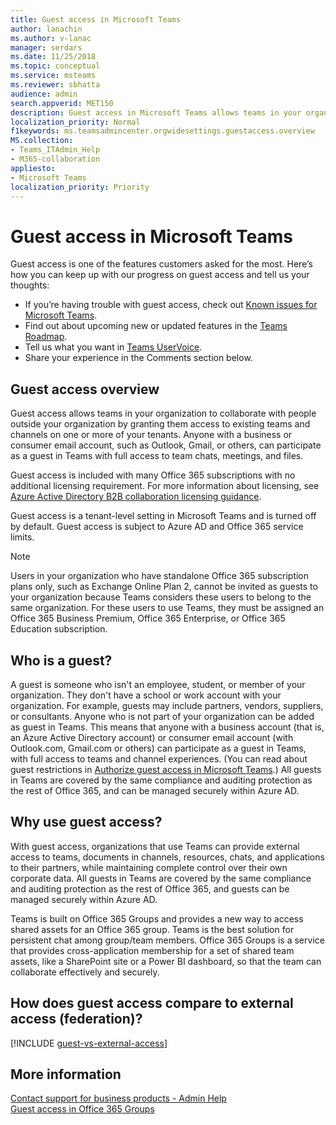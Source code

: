 ```yaml
---
title: Guest access in Microsoft Teams
author: lanachin
ms.author: v-lanac
manager: serdars
ms.date: 11/25/2018
ms.topic: conceptual
ms.service: msteams
ms.reviewer: sbhatta
audience: admin
search.appverid: MET150
description: Guest access in Microsoft Teams allows teams in your organization to collaborate with people outside your organization by granting them access to teams and channels.
localization_priority: Normal
f1keywords: ms.teamsadmincenter.orgwidesettings.guestaccess.overview
MS.collection: 
- Teams_ITAdmin_Help
- M365-collaboration
appliesto: 
- Microsoft Teams
localization_priority: Priority
---
```


Guest access in Microsoft Teams
======================================

Guest access is one of the features customers asked for the most. Here’s how you can keep up with our progress on guest access and tell us your thoughts:

- If you’re having trouble with guest access, check out [Known issues for Microsoft Teams](Known-issues.md).
- Find out about upcoming new or updated features in the [Teams Roadmap](https://aka.ms/teamsroadmap).
- Tell us what you want in  [Teams UserVoice](https://aka.ms/TeamsUserVoice).
- Share your experience in the Comments section below.

## Guest access overview

Guest access allows teams in your organization to collaborate with people outside your organization by granting them access to existing teams and channels on one or more of your tenants. Anyone with a business or consumer email account, such as Outlook, Gmail, or others, can participate as a guest in Teams with full access to team chats, meetings, and files.

Guest access is included with many Office 365 subscriptions with no additional licensing requirement. For more information about licensing, see [Azure Active Directory B2B collaboration licensing guidance](https://docs.microsoft.com/azure/active-directory/b2b/licensing-guidance).

Guest access is a tenant-level setting in Microsoft Teams and is turned off by default. Guest access is subject to Azure AD and Office 365 service limits.

> [!NOTE]
> Users in your organization who have standalone Office 365 subscription plans only, such as Exchange Online Plan 2, cannot be invited as guests to your organization because Teams considers these users to belong to the same organization. For these users to use Teams, they must be assigned an Office 365 Business Premium, Office 365 Enterprise, or Office 365 Education subscription. 

## Who is a guest?

A guest is someone who isn't an employee, student, or member of your organization. They don't have a school or work account with your organization. For example, guests may include partners, vendors, suppliers, or consultants. Anyone who is not part of your organization can be added as guest in Teams. This means that anyone with a business account (that is, an Azure Active Directory account) or consumer email account (with Outlook.com, Gmail.com or others) can participate as a guest in Teams, with full access to teams and channel experiences. (You can read about guest restrictions in [Authorize guest access in Microsoft Teams](teams-dependencies.md).) All guests in Teams are covered by the same compliance and auditing protection as the rest of Office 365, and can be managed securely within Azure AD.

## Why use guest access?

With guest access, organizations that use Teams can provide external access to teams, documents in channels, resources, chats, and applications to their partners, while maintaining complete control over their own corporate data. All guests in Teams are covered by the same compliance and auditing protection as the rest of Office 365, and guests can be managed securely within Azure AD.  

Teams is built on Office 365 Groups and provides a new way to access shared assets for an Office 365 group. Teams is the best solution for persistent chat among group/team members. Office 365 Groups is a service that provides cross-application membership for a set of shared team assets, like a SharePoint site or a Power BI dashboard, so that the team can collaborate effectively and securely. 

## How does guest access compare to external access (federation)?

[!INCLUDE [guest-vs-external-access](includes/guest-vs-external-access.md)]

## More information

[Contact support for business products - Admin Help](https://docs.microsoft.com/office365/admin/contact-support-for-business-products?toc=/microsoftteams/toc.json&bc=/microsoftteams/breadcrumb/toc.json)  
[Guest access in Office 365 Groups](https://support.office.com/en-us/article/guest-access-in-office-365-groups-bfc7a840-868f-4fd6-a390-f347bf51aff6?ui=en-US&rs=en-US&ad=US#bkmk_usepowershell&PickTab=FAQ) 
  
